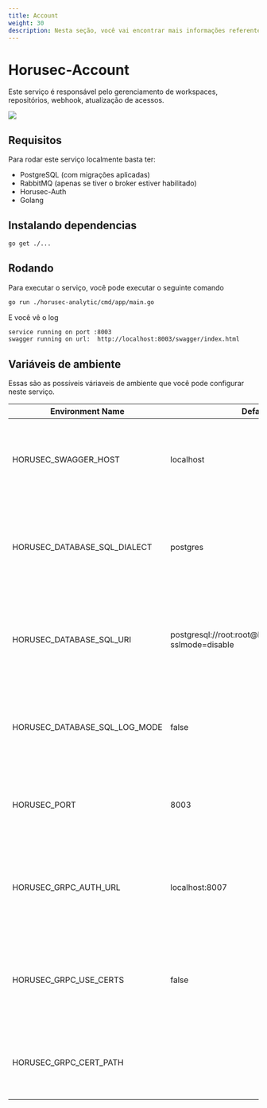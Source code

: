 ```yaml
---
title: Account
weight: 30
description: Nesta seção, você vai encontrar mais informações referentes do serviço Horusec-Account.
---
```


# Horusec-Account
Este serviço é responsável pelo gerenciamento de workspaces, repositórios, webhook, atualização de acessos.

![](/docs/ptbr/web/services/account/0-arquitecture.jpg)

## **Requisitos**
Para rodar este serviço localmente basta ter:
* PostgreSQL (com migrações aplicadas)
* RabbitMQ (apenas se tiver o broker estiver habilitado)
* Horusec-Auth
* Golang

## **Instalando dependencias**
```bash
go get ./...
```

## **Rodando**
Para executar o serviço, você pode executar o seguinte comando
```bash
go run ./horusec-analytic/cmd/app/main.go
```

E você vê o log
```bash
service running on port :8003
swagger running on url:  http://localhost:8003/swagger/index.html
```

## **Variáveis de ambiente**
Essas são as possíveis váriaveis de ambiente que você pode configurar neste serviço.

| Environment Name                 | Default Value                                                    | Description                                                  |
|----------------------------------|------------------------------------------------------------------|--------------------------------------------------------------|
| HORUSEC_SWAGGER_HOST             | localhost                                                        | Esta variável de ambiente obtém qual é o host que estará disponível o swagger| 
| HORUSEC_DATABASE_SQL_DIALECT     | postgres                                                         | Esta variável de ambiente obtém dialeto para conectar no banco de dados POSTGRES |
| HORUSEC_DATABASE_SQL_URI         | postgresql://root:root@localhost:5432/horusec_db?sslmode=disable | Esta variável de ambiente obtém uri para conectar no banco de dados POSTGRES |
| HORUSEC_DATABASE_SQL_LOG_MODE    | false                                                            | Esta variável de ambiente obtém o valor para habilitar logs no POSTGRES |
| HORUSEC_PORT                     | 8003                                                             | Esta variável de ambiente obtém a porta que o serviço irá iniciar |
| HORUSEC_GRPC_AUTH_URL            | localhost:8007                                                   | Esta variável de ambiente obtém o url horusec-auth de conexão com o GRCP |
| HORUSEC_GRPC_USE_CERTS           | false                                                            | Esta variável de ambiente obtém se o uso de certificados no GRCP está ativo ou não |
| HORUSEC_GRPC_CERT_PATH           |                                                                  | Esta variável de ambiente obtém o caminho do certificado GRCP | 